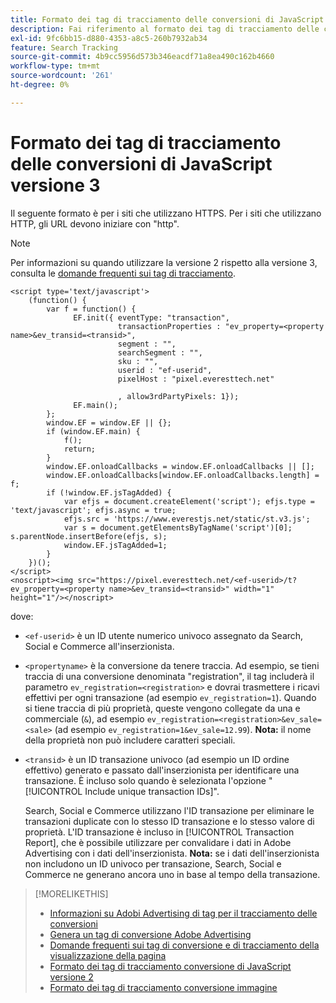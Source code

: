 ```yaml
---
title: Formato dei tag di tracciamento delle conversioni di JavaScript versione 3
description: Fai riferimento al formato dei tag di tracciamento delle conversioni di JavaScript versione 3.
exl-id: 9fc6bb15-d880-4353-a8c5-260b7932ab34
feature: Search Tracking
source-git-commit: 4b9cc5956d573b346eacdf71a8ea490c162b4660
workflow-type: tm+mt
source-wordcount: '261'
ht-degree: 0%

---
```


# Formato dei tag di tracciamento delle conversioni di JavaScript versione 3

Il seguente formato è per i siti che utilizzano HTTPS. Per i siti che utilizzano HTTP, gli URL devono iniziare con &quot;http&quot;.

>[!NOTE]
>
>Per informazioni su quando utilizzare la versione 2 rispetto alla versione 3, consulta le [domande frequenti sui tag di tracciamento](/help/search-social-commerce/tracking/faqs-conversion-page-view-tracking-tags.md).

```
<script type='text/javascript'>
    (function() {
        var f = function() {
              EF.init({ eventType: "transaction",
                        transactionProperties : "ev_property=<property name>&ev_transid=<transid>",
                        segment : "",
                        searchSegment : "",
                        sku : "",
                        userid : "ef-userid",
                        pixelHost : "pixel.everesttech.net"
                        
                        , allow3rdPartyPixels: 1});
              EF.main();
        };
        window.EF = window.EF || {};
        if (window.EF.main) {
            f();
            return;
        }
        window.EF.onloadCallbacks = window.EF.onloadCallbacks || [];
        window.EF.onloadCallbacks[window.EF.onloadCallbacks.length] = f;
        if (!window.EF.jsTagAdded) {
            var efjs = document.createElement('script'); efjs.type = 'text/javascript'; efjs.async = true;
            efjs.src = 'https://www.everestjs.net/static/st.v3.js';
            var s = document.getElementsByTagName('script')[0]; s.parentNode.insertBefore(efjs, s);
            window.EF.jsTagAdded=1;
        }
    })();
</script>
<noscript><img src="https://pixel.everesttech.net/<ef-userid>/t?ev_property=<property name>&ev_transid=<transid>" width="1" height="1"/></noscript>
```

dove:

* `<ef-userid>` è un ID utente numerico univoco assegnato da Search, Social e Commerce all&#39;inserzionista.

* `<propertyname>` è la conversione da tenere traccia. Ad esempio, se tieni traccia di una conversione denominata &quot;registration&quot;, il tag includerà il parametro `ev_registration=<registration>` e dovrai trasmettere i ricavi effettivi per ogni transazione (ad esempio `ev_registration=1`). Quando si tiene traccia di più proprietà, queste vengono collegate da una e commerciale (`&`), ad esempio `ev_registration=<registration>&ev_sale=<sale>` (ad esempio `ev_registration=1&ev_sale=12.99`). **Nota:** il nome della proprietà non può includere caratteri speciali.

* `<transid>` è un ID transazione univoco (ad esempio un ID ordine effettivo) generato e passato dall&#39;inserzionista per identificare una transazione. È incluso solo quando è selezionata l&#39;opzione &quot;[!UICONTROL Include unique transaction IDs]&quot;.

  Search, Social e Commerce utilizzano l&#39;ID transazione per eliminare le transazioni duplicate con lo stesso ID transazione e lo stesso valore di proprietà. L&#39;ID transazione è incluso in [!UICONTROL Transaction Report], che è possibile utilizzare per convalidare i dati in Adobe Advertising con i dati dell&#39;inserzionista. **Nota:** se i dati dell&#39;inserzionista non includono un ID univoco per transazione, Search, Social e Commerce ne generano ancora uno in base al tempo della transazione.

<!-- add more links -->

>[!MORELIKETHIS]
>
>* [Informazioni su Adobi Advertising di tag per il tracciamento delle conversioni](/help/search-social-commerce/tracking/conversion-tracking-advertising.md)
>* [Genera un tag di conversione Adobe Advertising](/help/search-social-commerce/tools/conversion-tag-generate.md)
>* [Domande frequenti sui tag di conversione e di tracciamento della visualizzazione della pagina](/help/search-social-commerce/tracking/faqs-conversion-page-view-tracking-tags.md)
>* [Formato dei tag di tracciamento conversione di JavaScript versione 2](format-conversion-tag-jsv2.md)
>* [Formato dei tag di tracciamento conversione immagine](format-conversion-tag-image.md)

